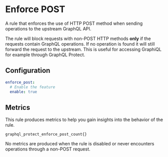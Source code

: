 # Enforce POST

A rule that enforces the use of HTTP POST method when sending operations to the upstream GraphQL API.

The rule will block requests with non-POST HTTP methods **only** if the requests contain GraphQL operations. If no operation is found it will still forward the request to the upstream. This is useful for accessing GraphiQL for example through GraphQL Protect.


<!-- TOC -->

## Configuration

```yaml
enforce_post:
  # Enable the feature
  enable: true
```

## Metrics

This rule produces metrics to help you gain insights into the behavior of the rule.

```
graphql_protect_enforce_post_count{}
```

No metrics are produced when the rule is disabled or never encounters operations through a non-POST request.